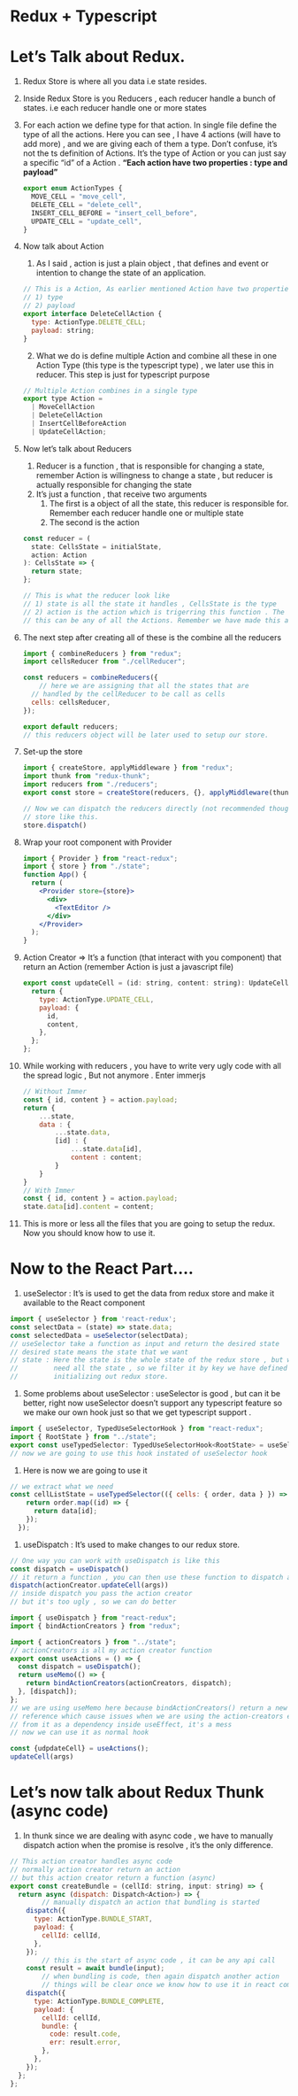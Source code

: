 # Redux + Typescript

# Let’s Talk about Redux.

1. Redux Store is where all you data i.e state resides.
2. Inside Redux Store is you Reducers , each reducer handle a bunch of states. i.e each reducer handle one or more states
3. For each action we define type for that action. In single file define the type of all the actions. Here you can see , I have 4 actions (will have to add more) , and we are giving each of them a type. Don’t confuse,   it’s not the ts definition of Actions. It’s the type of Action or you can just say  a specific “id” of a Action . **“**Each action have two properties : type and payload**”**
    
    ```jsx
    export enum ActionTypes {
      MOVE_CELL = "move_cell",
      DELETE_CELL = "delete_cell",
      INSERT_CELL_BEFORE = "insert_cell_before",
      UPDATE_CELL = "update_cell",
    }
    ```
    
4. Now talk about Action
    1. As I said , action is just a plain object , that defines and event or intention to change the state of an application.
    
    ```jsx
    // This is a Action, As earlier mentioned Action have two properties
    // 1) type
    // 2) payload
    export interface DeleteCellAction {
      type: ActionType.DELETE_CELL;
      payload: string;
    }
    
    ```
    
    2. What we do is define multiple Action and combine all these in one Action Type (this type is the typescript type) , we later use this in reducer. This step is just for typescript purpose
    
    ```jsx
    // Multiple Action combines in a single type
    export type Action =
      | MoveCellAction
      | DeleteCellAction
      | InsertCellBeforeAction
      | UpdateCellAction;
    ```
    
5. Now let’s talk about Reducers
    1. Reducer is a function , that is responsible for changing a state, remember Action is willingness to change a state , but reducer is actually responsible for changing the state
    2. It’s just a function , that receive two arguments
        1. The first is a object of all the state, this reducer is responsible for. Remember each reducer handle one or multiple state
        2. The second is the action 
    
    ```jsx
    const reducer = (
      state: CellsState = initialState,
      action: Action
    ): CellsState => {
      return state;
    };
    
    // This is what the reducer look like
    // 1) state is all the state it handles , CellsState is the type
    // 2) action is the action which is trigerring this function . The type for 
    // this can be any of all the Actions. Remember we have made this above
    ```
    
6. The next step after creating all of these is the combine all the reducers 
    
    ```jsx
    import { combineReducers } from "redux";
    import cellsReducer from "./cellReducer";
    
    const reducers = combineReducers({
    	// here we are assigning that all the states that are
      // handled by the cellReducer to be call as cells
      cells: cellsReducer,
    });
    
    export default reducers;
    // this reducers object will be later used to setup our store.
    ```
    
7. Set-up the store
    
    ```jsx
    import { createStore, applyMiddleware } from "redux";
    import thunk from "redux-thunk";
    import reducers from "./reducers";
    export const store = createStore(reducers, {}, applyMiddleware(thunk));
    
    // Now we can dispatch the reducers directly (not recommended thought) from 
    // store like this.
    store.dispatch()
    ```
    
8. Wrap your root component with Provider
    
    ```jsx
    import { Provider } from "react-redux";
    import { store } from "./state";
    function App() {
      return (
        <Provider store={store}>
          <div>
            <TextEditor />
          </div>
        </Provider>
      );
    } 
    ```
    

1. Action Creator ⇒ It’s a function (that interact with you component) that return an Action (remember Action is just a javascript file)
    
    ```jsx
    export const updateCell = (id: string, content: string): UpdateCellAction => {
      return {
        type: ActionType.UPDATE_CELL,
        payload: {
          id,
          content,
        },
      };
    };
    ```
    
2. While working with reducers , you have to write very ugly code with all the spread logic , But not anymore . Enter immerjs
    
    ```jsx
    // Without Immer
    const { id, content } = action.payload;
    return {
    	...state,
    	data : {
    		...state.data,
    		[id] : {
    			...state.data[id],
    			content : content;
    		}
    	}
    }
    // With Immer
    const { id, content } = action.payload;
    state.data[id].content = content;
    ```
    
3. This is more or less all the files that you are going to setup the redux. Now you should know how to use it.

# Now to the React Part….

1. useSelector : It’s is used to get the data from redux store and make it available to the React component

```jsx
import { useSelector } from 'react-redux';
const selectData = (state) => state.data; 
const selectedData = useSelector(selectData);
// useSelector take a function as input and return the desired state
// desired state means the state that we want 
// state : Here the state is the whole state of the redux store , but we don't 
//         need all the state , so we filter it by key we have defined during 
//         initializing out redux store.
```

1. Some problems about useSelector : useSelector is good , but can it be better, right now useSelector doesn’t support any typescript feature so we make our own hook just so that we get typescript support .

```jsx
import { useSelector, TypedUseSelectorHook } from "react-redux";
import { RootState } from "../state";
export const useTypedSelector: TypedUseSelectorHook<RootState> = useSelector;
// now we are going to use this hook instated of useSelector hook
```

1. Here is now we are going to use it

```jsx
// we extract what we need
const cellListState = useTypedSelector(({ cells: { order, data } }) => {
    return order.map((id) => {
      return data[id];
    });
  });

```

1. useDispatch : It’s used to make changes to our redux store.

```jsx
// One way you can work with useDispatch is like this
const dispatch = useDispatch()
// it return a function , you can then use these function to dispatch actions
dispatch(actionCreator.updateCell(args))
// inside dispatch you pass the action creator
// but it's too ugly , so we can do better
```

```jsx
import { useDispatch } from "react-redux";
import { bindActionCreators } from "redux";

import { actionCreators } from "../state";
// actionCreators is all my action creator function
export const useActions = () => {
  const dispatch = useDispatch();
  return useMemo(() => {
    return bindActionCreators(actionCreators, dispatch);
  }, [dispatch]);
};
// we are using useMemo here because bindActionCreators() return a new 
// reference which cause issues when we are using the action-creators extracted
// from it as a dependency inside useEffect, it's a mess
// now we can use it as normal hook
```

```jsx
const {udpdateCell} = useActions();
updateCell(args)
```

# Let’s now talk about Redux Thunk (async code)

1. In thunk since we are dealing with async code , we have to manually dispatch action when the promise is resolve , it’s the only difference.

```jsx
// This action creator handles async code
// normally action creator return an action
// but this action creator return a function (async)
export const createBundle = (cellId: string, input: string) => {
  return async (dispatch: Dispatch<Action>) => {
		// manually dispatch an action that bundling is started
    dispatch({
      type: ActionType.BUNDLE_START,
      payload: {
        cellId: cellId,
      },
    });
		// this is the start of async code , it can be any api call
    const result = await bundle(input);
		// when bundling is code, then again dispatch another action 
		// things will be clear once we know how to use it in react component
    dispatch({
      type: ActionType.BUNDLE_COMPLETE,
      payload: {
        cellId: cellId,
        bundle: {
          code: result.code,
          err: result.error,
        },
      },
    });
  };
};
```
